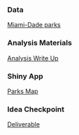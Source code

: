 ### Data
 
[Miami-Dade parks](https://opendata.miamidade.gov/Infrastructure/Parks-Facities/wjhr-nx6u)

### Analysis Materials

[Analysis Write Up](Parks.html)

### Shiny App

[Parks Map](https://carter-allen.shinyapps.io/Miami_Parks/)

### Idea Checkpoint

[Deliverable](idea_checkpoint.pdf)
